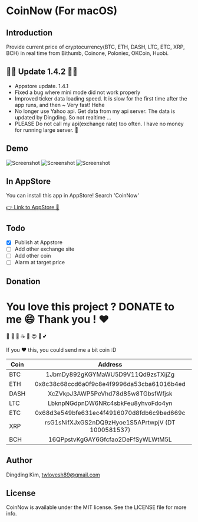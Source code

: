 CoinNow (For macOS)
===================

## Introduction

Provide current price of cryptocurrency(BTC, ETH, DASH, LTC, ETC, XRP, BCH) in real time from Bithumb, Coinone, Poloniex, OKCoin, Huobi.


## 🔔🌟 Update 1.4.2 🌟🔔

- Appstore update. 1.4.1
- Fixed a bug where mini mode did not work properly
- Improved ticker data loading speed. It is slow for the first time after the app runs, and then ~ Very fast! Hehe
- No longer use Yahoo api. Get data from my api server.
  The data is updated by Dingding. So not realtime ... 
- PLEASE Do not call my api(exchange rate) too often. I have no money for running large server. 🤑

## Demo

![Screenshot](https://github.com/DingdingKim/CoinNow/blob/master/ScreenShot/screenshot1.jpg)
![Screenshot](https://github.com/DingdingKim/CoinNow/blob/master/ScreenShot/screenshot1_1.jpg)
![Screenshot](https://github.com/DingdingKim/CoinNow/blob/master/ScreenShot/screenshot2.jpg)

## In AppStore
You can install this app in AppStore! Search 'CoinNow'

[👉 Link to AppStore 🍎](https://itunes.apple.com/kr/app/coinnow-%EC%8B%A4%EC%8B%9C%EA%B0%84-%EC%BD%94%EC%9D%B8-%EA%B0%80%EA%B2%A9-%EC%A0%95%EB%B3%B4/id1255102809?mt=12)

## Todo
- [x] Publish at Appstore
- [ ] Add other exchange site
- [ ] Add other coin
- [ ] Alarm at target price

## Donation

# You love this project ? DONATE to me 😄 Thank you ! ❤️

🍗 🍕 🍔 ☕ 🍻 😍 💃 💕

If you :heart: this, you could send me a bit coin :D

| Coin | Address|
|------|:--------:|
| BTC | 1JbmDy892gKGYMaWU5D9V11Qd9zsTXijZg |
| ETH | 0x8c38c68ccd6a0f9c8e4f9996da53cba61016b4ed | 
| DASH | XcZVkpJ3AWP5PeVhd78d85w8TGbsfWfjsk |
| LTC | LbknpNGdpnDW6NRc4sbkFeu8yhvoFdo4yn |
| ETC | 0x68d3e549bfe631ec4f4916070d8fdb6c9bed669c |
| XRP | rsG1sNifXJxGS2nDQ9zHyoe1S5APrtwpjV (DT 1000581537) |
| BCH | 16QPpstvKgGAY6Gfcfao2DeFfSyWLWtM5L |

## Author

Dingding Kim, twlovesh89@gmail.com

## License

CoinNow is available under the MIT license. See the LICENSE file for more info.
